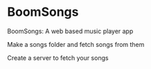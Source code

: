 # BoomSongs
BoomSongs: A web based music player app

Make a songs folder and fetch songs from them

Create a server to fetch your songs
